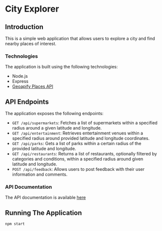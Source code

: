 # City Explorer

## Introduction
This is a simple web application that allows users to explore a city and find nearby places of interest.

### Technologies
The application is built using the following technologies:
- Node.js
- Express
- [Geoapify Places API](https://www.geoapify.com/api-docs/places-api/)

## API Endpoints
The application exposes the following endpoints:

- `GET /api/supermarkets`: Fetches a list of supermarkets within a specified radius around a given latitude and longitude.
- `GET /api/entertainment`: Retrieves entertainment venues within a specified radius around provided latitude and longitude coordinates.
- `GET /api/parks`: Gets a list of parks within a certain radius of the provided latitude and longitude.
- `GET /api/restaurants`: Returns a list of restaurants, optionally filtered by categories and conditions, within a specified radius around given latitude and longitude.
- `POST /api/feedback`: Allows users to post feedback with their user information and comments.

### API Documentation
The API documentation is available [here](https://documenter.getpostman.com/view/13952131/2s9YsJBCY7)

## Running The Application
```sh
npm start
```
